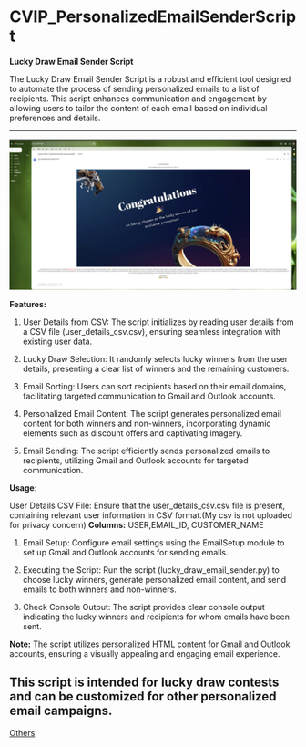 # CVIP_PersonalizedEmailSenderScript

**Lucky Draw Email Sender Script**

The Lucky Draw Email Sender Script is a robust and efficient tool designed to automate the process of sending personalized emails to a list of recipients. This script enhances communication and engagement by allowing users to tailor the content of each email based on individual preferences and details.

---
![Winner](images/Winner_Email.png)

**Features:**
1. User Details from CSV: The script initializes by reading user details from a CSV file (user_details_csv.csv), ensuring seamless integration with existing user data.

2. Lucky Draw Selection: It randomly selects lucky winners from the user details, presenting a clear list of winners and the remaining customers.

3. Email Sorting: Users can sort recipients based on their email domains, facilitating targeted communication to Gmail and Outlook accounts.

4. Personalized Email Content: The script generates personalized email content for both winners and non-winners, incorporating dynamic elements such as discount offers and captivating imagery.

5. Email Sending: The script efficiently sends personalized emails to recipients, utilizing Gmail and Outlook accounts for targeted communication.

**Usage**: 

User Details CSV File: Ensure that the user_details_csv.csv file is present, containing relevant user information in CSV format.(My csv is not uploaded for privacy concern)
**Columns:** USER,EMAIL_ID, CUSTOMER_NAME 

1. Email Setup: Configure email settings using the EmailSetup module to set up Gmail and Outlook accounts for sending emails.

2. Executing the Script: Run the script (lucky_draw_email_sender.py) to choose lucky winners, generate personalized email content, and send emails to both winners and non-winners.

3. Check Console Output: The script provides clear console output indicating the lucky winners and recipients for whom emails have been sent.

**Note:**
The script utilizes personalized HTML content for Gmail and Outlook accounts, ensuring a visually appealing and engaging email experience.

This script is intended for lucky draw contests and can be customized for other personalized email campaigns.
---
[Others](images/Offers_for_others.png)

